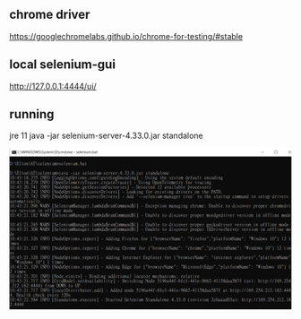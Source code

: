 ## chrome driver
https://googlechromelabs.github.io/chrome-for-testing/#stable

## local selenium-gui
http://127.0.0.1:4444/ui/

## running
jre 11
java -jar selenium-server-4.33.0.jar standalone

![Alt text](selenium/server.png)